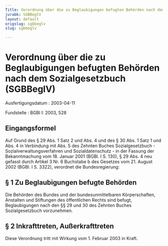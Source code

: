 ```yaml
---
Title: Verordnung über die zu Beglaubigungen befugten Behörden nach dem Sozialgesetzbuch
jurabk: SGBBeglV
layout: default
origslug: sgbbeglv
slug: sgbbeglv

---
```


# Verordnung über die zu Beglaubigungen befugten Behörden nach dem Sozialgesetzbuch (SGBBeglV)

Ausfertigungsdatum
:   2003-04-11

Fundstelle
:   BGBl I: 2003, 528

## Eingangsformel

Auf Grund des § 29 Abs. 1 Satz 2 und Abs. 4 und des § 30 Abs. 1 Satz 1
und Abs. 4 in Verbindung mit Abs. 5 des Zehnten Buches
Sozialgesetzbuch - Sozialverwaltungsverfahren und Sozialdatenschutz -
in der Fassung der Bekanntmachung vom 18. Januar 2001 (BGBl. I S.
130), § 29 Abs. 4 neu gefasst durch Artikel 3 Nr. 6 Buchstabe b des
Gesetzes vom 21. August 2002 (BGBl. I S. 3322), verordnet die
Bundesregierung:

## § 1 Zu Beglaubigungen befugte Behörden

Die Behörden des Bundes und der bundesunmittelbaren Körperschaften,
Anstalten und Stiftungen des öffentlichen Rechts sind befugt,
Beglaubigungen nach den §§ 29 und 30 des Zehnten Buches
Sozialgesetzbuch vorzunehmen.

## § 2 Inkrafttreten, Außerkrafttreten

Diese Verordnung tritt mit Wirkung vom 1. Februar 2003 in Kraft.

